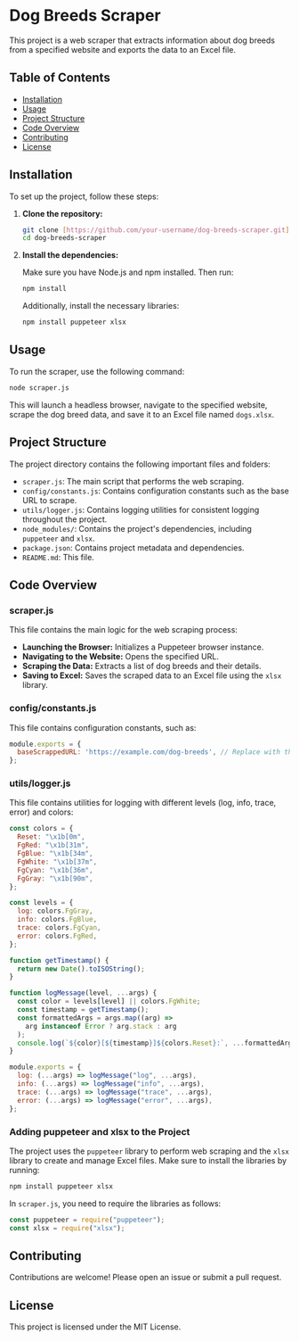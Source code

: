 # Dog Breeds Scraper

This project is a web scraper that extracts information about dog breeds from a specified website and exports the data to an Excel file.

## Table of Contents

- [Installation](#installation)
- [Usage](#usage)
- [Project Structure](#project-structure)
- [Code Overview](#code-overview)
- [Contributing](#contributing)
- [License](#license)

## Installation

To set up the project, follow these steps:

1. **Clone the repository:**

    ```sh
    git clone [https://github.com/your-username/dog-breeds-scraper.git](https://github.com/MayaRo0503/web-scraper.git)
    cd dog-breeds-scraper
    ```

2. **Install the dependencies:**

    Make sure you have Node.js and npm installed. Then run:

    ```sh
    npm install
    ```

    Additionally, install the necessary libraries:

    ```sh
    npm install puppeteer xlsx
    ```

## Usage

To run the scraper, use the following command:

```sh
node scraper.js
```

This will launch a headless browser, navigate to the specified website, scrape the dog breed data, and save it to an Excel file named `dogs.xlsx`.

## Project Structure

The project directory contains the following important files and folders:

- `scraper.js`: The main script that performs the web scraping.
- `config/constants.js`: Contains configuration constants such as the base URL to scrape.
- `utils/logger.js`: Contains logging utilities for consistent logging throughout the project.
- `node_modules/`: Contains the project's dependencies, including `puppeteer` and `xlsx`.
- `package.json`: Contains project metadata and dependencies.
- `README.md`: This file.

## Code Overview

### scraper.js

This file contains the main logic for the web scraping process:

- **Launching the Browser:** Initializes a Puppeteer browser instance.
- **Navigating to the Website:** Opens the specified URL.
- **Scraping the Data:** Extracts a list of dog breeds and their details.
- **Saving to Excel:** Saves the scraped data to an Excel file using the `xlsx` library.

### config/constants.js

This file contains configuration constants, such as:

```javascript
module.exports = {
  baseScrappedURL: 'https://example.com/dog-breeds', // Replace with the actual URL
};
```

### utils/logger.js

This file contains utilities for logging with different levels (log, info, trace, error) and colors:

```javascript
const colors = {
  Reset: "\x1b[0m",
  FgRed: "\x1b[31m",
  FgBlue: "\x1b[34m",
  FgWhite: "\x1b[37m",
  FgCyan: "\x1b[36m",
  FgGray: "\x1b[90m",
};

const levels = {
  log: colors.FgGray,
  info: colors.FgBlue,
  trace: colors.FgCyan,
  error: colors.FgRed,
};

function getTimestamp() {
  return new Date().toISOString();
}

function logMessage(level, ...args) {
  const color = levels[level] || colors.FgWhite;
  const timestamp = getTimestamp();
  const formattedArgs = args.map((arg) =>
    arg instanceof Error ? arg.stack : arg
  );
  console.log(`${color}[${timestamp}]${colors.Reset}:`, ...formattedArgs);
}

module.exports = {
  log: (...args) => logMessage("log", ...args),
  info: (...args) => logMessage("info", ...args),
  trace: (...args) => logMessage("trace", ...args),
  error: (...args) => logMessage("error", ...args),
};
```

### Adding puppeteer and xlsx to the Project

The project uses the `puppeteer` library to perform web scraping and the `xlsx` library to create and manage Excel files. Make sure to install the libraries by running:

```sh
npm install puppeteer xlsx
```

In `scraper.js`, you need to require the libraries as follows:

```javascript
const puppeteer = require("puppeteer");
const xlsx = require("xlsx");
```

## Contributing

Contributions are welcome! Please open an issue or submit a pull request.

## License

This project is licensed under the MIT License.
```
